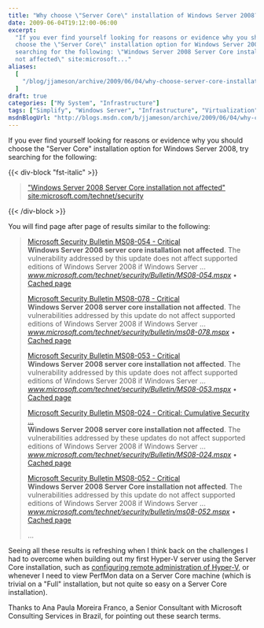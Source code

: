```yaml
---
title: "Why choose \"Server Core\" installation of Windows Server 2008?"
date: 2009-06-04T19:12:00-06:00
excerpt:
  "If you ever find yourself looking for reasons or evidence why you should
  choose the \"Server Core\" installation option for Windows Server 2008, try
  searching for the following: \"Windows Server 2008 Server Core installation
  not affected\" site:microsoft..."
aliases:
  [
    "/blog/jjameson/archive/2009/06/04/why-choose-server-core-installation-of-windows-server-2008.aspx",
  ]
draft: true
categories: ["My System", "Infrastructure"]
tags: ["Simplify", "Windows Server", "Infrastructure", "Virtualization"]
msdnBlogUrl: "http://blogs.msdn.com/b/jjameson/archive/2009/06/04/why-choose-server-core-installation-of-windows-server-2008.aspx"
---
```


If you ever find yourself looking for reasons or evidence why you should choose
the "Server Core" installation option for Windows Server 2008, try searching for
the following:

{{< div-block "fst-italic" >}}

> ["Windows Server 2008 Server Core installation not affected" site:microsoft.com/technet/security](http://www.bing.com/search?q=%22Windows+Server+2008+Server+Core+installation+not+affected%22+site%3Amicrosoft.com%2Ftechnet%2Fsecurity)

{{< /div-block >}}

You will find page after page of results similar to the following:

> [Microsoft Security Bulletin MS08-054 - Critical](http://www.microsoft.com/technet/security/Bulletin/MS08-054.mspx)\
> **Windows Server 2008 server core installation not affected**. The
> vulnerability addressed by this update does not affect supported editions of
> Windows Server 2008 if Windows Server ...\
> <cite>www.microsoft.com/technet/security/Bulletin/MS08-054.mspx</cite> •
> [Cached page](http://cc.bingj.com/cache.aspx?q=%22windows+server+2008+server+core+installation+not+affected%22&d=76133794257994&mkt=en-US&setlang=en-US&w=e671a5b0,e59d79e9)
>
> [Microsoft Security Bulletin MS08-078 - Critical](http://www.microsoft.com/technet/security/bulletin/ms08-078.mspx)\
> **Windows Server 2008 server core installation not affected**. The
> vulnerabilities addressed by this update do not affect supported editions of
> Windows Server 2008 if Windows Server ...\
> <cite>www.microsoft.com/technet/security/bulletin/ms08-078.mspx</cite> •
> [Cached page](http://cc.bingj.com/cache.aspx?q=%22windows+server+2008+server+core+installation+not+affected%22&d=76162242072335&mkt=en-US&setlang=en-US&w=c3f59bce,63fef00c)
>
> [Microsoft Security Bulletin MS08-053 - Critical](http://www.microsoft.com/technet/security/Bulletin/MS08-053.mspx)\
> **Windows Server 2008 server core installation not affected**. The
> vulnerability addressed by this update does not affect supported editions of
> Windows Server 2008 if Windows Server ...\
> <cite>www.microsoft.com/technet/security/Bulletin/MS08-053.mspx</cite> •
> [Cached page](http://cc.bingj.com/cache.aspx?q=%22windows+server+2008+server+core+installation+not+affected%22&d=76116313320319&mkt=en-US&setlang=en-US&w=92aafff1,c365475a)
>
> [Microsoft Security Bulletin MS08-024 - Critical: Cumulative Security ...](http://www.microsoft.com/technet/security/Bulletin/MS08-024.mspx)\
> **Windows Server 2008 server core installation not affected**. The
> vulnerabilities addressed by these updates do not affect supported editions of
> Windows Server 2008 if Windows Server ...\
> <cite>www.microsoft.com/technet/security/Bulletin/MS08-024.mspx</cite> •
> [Cached page](http://cc.bingj.com/cache.aspx?q=%22windows+server+2008+server+core+installation+not+affected%22&d=76113650584856&mkt=en-US&setlang=en-US&w=f7f0adec,d0a922b0)
>
> [Microsoft Security Bulletin MS08-052 - Critical](http://www.microsoft.com/technet/security/bulletin/ms08-052.mspx)\
> **Windows Server 2008 Server Core installation not affected**. The
> vulnerabilities addressed by this update do not affect supported editions of
> Windows Server 2008 if Windows Server ...\
> <cite>www.microsoft.com/technet/security/bulletin/ms08-052.mspx</cite> •
> [Cached page](http://cc.bingj.com/cache.aspx?q=%22windows+server+2008+server+core+installation+not+affected%22&d=76123006445241&mkt=en-US&setlang=en-US&w=59991b53,79c72b54)
>
> ...

Seeing all these results is refreshing when I think back on the challenges I had
to overcome when building out my first Hyper-V server using the Server Core
installation, such as
[configuring remote administration of Hyper-V](/blog/jjameson/2008/08/28/some-gotchas-with-remote-administration-of-hyper-v),
or whenever I need to view PerfMon data on a Server Core machine (which is
trivial on a "Full" installation, but not quite so easy on a Server Core
installation).

Thanks to Ana Paula Moreira Franco, a Senior Consultant with Microsoft
Consulting Services in Brazil, for pointing out these search terms.

